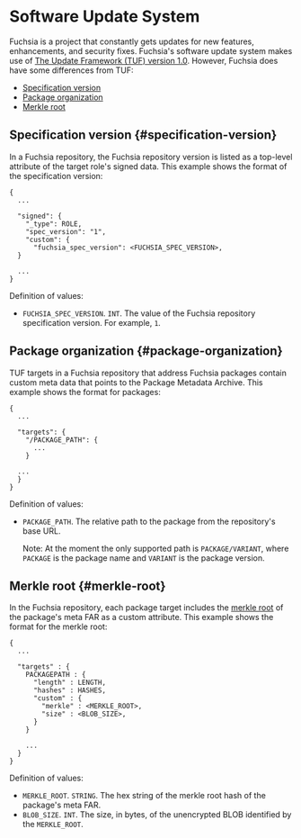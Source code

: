 # Software Update System

Fuchsia is a project that constantly gets updates for new features, enhancements,
and security fixes. Fuchsia's software update system makes use of
[The Update Framework (TUF) version 1.0](https://github.com/theupdateframework/specification/blob/master/tuf-spec.md).
However, Fuchsia does have some differences from TUF:

* [Specification version](#specification-version)
* [Package organization](#package-organization)
* [Merkle root](#merkle-root)

## Specification version {#specification-version}

In a Fuchsia repository, the Fuchsia repository version is listed as a
top-level attribute of the target role's signed data. This example shows
the format of the specification version:

```
{
  ...

  "signed": {
    "_type": ROLE,
    "spec_version": "1",
    "custom": {
      "fuchsia_spec_version": <FUCHSIA_SPEC_VERSION>,
  }

  ...
}
```

Definition of values:

* `FUCHSIA_SPEC_VERSION`. `INT`. The value of the Fuchsia repository specification
  version. For example, `1`.

## Package organization {#package-organization}

TUF targets in a Fuchsia repository that address Fuchsia packages contain custom
meta data that points to the Package Metadata Archive. This example shows the
format for packages:

```
{
  ...

  "targets": {
    "/PACKAGE_PATH": {
      ...
    }

  ...
  }
}
```

Definition of values:

* `PACKAGE_PATH`. The relative path to the package from the repository's
  base URL.

  Note: At the moment the only supported path is `PACKAGE/VARIANT`, where
  `PACKAGE` is the package name and `VARIANT` is the package version.

## Merkle root {#merkle-root}

In the Fuchsia repository, each package target includes the
[merkle root](merkleroot.md) of the package's meta FAR as a custom attribute.
This example shows the format for the merkle root:

```
{
  ...

  "targets" : {
    PACKAGEPATH : {
      "length" : LENGTH,
      "hashes" : HASHES,
      "custom" : {
        "merkle" : <MERKLE_ROOT>,
        "size" : <BLOB_SIZE>,
      }
    }

    ...
  }
}
```

Definition of values:

* `MERKLE_ROOT`. `STRING`. The hex string of the merkle root hash of the package's
  meta FAR.
* `BLOB_SIZE`. `INT`. The size, in bytes, of the unencrypted BLOB identified by the `MERKLE_ROOT`.

